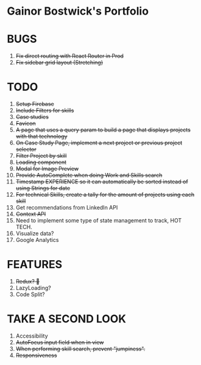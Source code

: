 # Gainor Bostwick's Portfolio

# BUGS
1. ~~Fix direct routing with React Router in Prod~~
2.  ~~Fix sidebar grid layout (Stretching)~~

# TODO
1.  ~~Setup Firebase~~
2.  ~~Include Filters for skills~~
3.  ~~Case studies~~
4. ~~Favicon~~
5. ~~A page that uses a query param to build a page that displays projects with that technology~~
6. ~~On Case Study Page, implement a next project or previous project selector~~
7. ~~Filter Project by skill~~
8. ~~Loading component~~
9. ~~Modal for Image Preview~~
10. ~~Provide AutoComplete when doing Work and Skills search~~
11. ~~Timestamp EXPERIENCE so it can automatically be sorted instead of using Strings for date~~
12. ~~For technical Skills, create a tally for the amount of projects using each skill~~
13. Get recommendations from LinkedIn API
14. ~~Context API~~
15. Need to implement some type of state management to track, HOT TECH.
16. Visualize data?
17. Google Analytics

# FEATURES
1.  ~~Redux? 🤔~~
2. LazyLoading?
3. Code Split?

# TAKE A SECOND LOOK
1.  Accessibility
2.  ~~AutoFocus input field when in view~~
3.  ~~When performing skill search, prevent "jumpiness".~~
4.  ~~Responsiveness~~